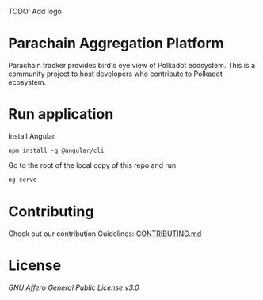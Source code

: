 TODO: Add logo

# Parachain Aggregation Platform

Parachain tracker provides bird's eye view of Polkadot ecosystem. This is a community project to host developers who contribute to Polkadot ecosystem.


# Run application

Install Angular 
```
npm install -g @angular/cli
```

Go to the root of the local copy of this repo and run
```bash
ng serve
```

# Contributing

Check out our contribution Guidelines: [CONTRIBUTING.md](./CONTRIBUTING.md)

# License

*GNU Affero General Public License v3.0*